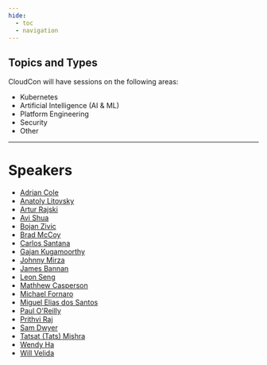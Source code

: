 ```yaml
---
hide:
  - toc
  - navigation
---
```


## Topics and Types

CloudCon will have sessions on the following areas:

* Kubernetes
* Artificial Intelligence (AI & ML)
* Platform Engineering
* Security
* Other

---

# Speakers

* [Adrian Cole](abstracts/AdrianCole.md)
* [Anatoly Litovsky](abstracts/AnatolyLitovsky.md)
* [Artur Rajski](abstracts/ArturRajski.md)
* [Avi Shua](abstracts/AviShua.md)
* [Bojan Zivic](abstracts/BojanZivic.md)
* [Brad McCoy](abstracts/BradMcCoy.md)
* [Carlos Santana](abstracts/CarlosSantana.md)
* [Gajan Kugamoorthy](abstracts/GajanKugamoorthy.md)
* [Johnny Mirza](abstracts/JohnnyMirza.md)
* [James Bannan](abstracts/JamesBannan.md)
* [Leon Seng](abstracts/LeonSeng.md)
* [Mathhew Casperson](abstracts/MatthewCasperson.md)
* [Michael Fornaro](abstracts/MichaelFornaro.md)
* [Miguel Elias dos Santos](abstracts/MiguelEliasdosSantos.md)
* [Paul O'Reilly](abstracts/PaulOReilly.md)
* [Prithvi Raj](abstracts/PrithviRaj.md)
* [Sam Dwyer](abstracts/SamDwyer.md)
* [Tatsat (Tats) Mishra](abstracts/TatsatMishra.md)
* [Wendy Ha](abstracts/WendyHa.md)
* [Will Velida](abstracts/WillVelida.md)
